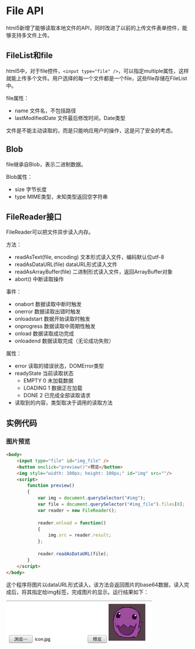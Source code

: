 # File API

html5新增了能够读取本地文件的API，同时改进了以前的上传文件表单控件，能够支持多文件上传。

## FileList和file

html5中，对于file控件，`<input type="file" />`，可以指定multiple属性，这样就能上传多个文件。用户选择的每一个文件都是一个file，这些file存储在FileList中。

file属性：

* name 文件名，不包括路径
* lastModifiedDate 文件最后修改时间，Date类型

文件是不能主动读取的，而是只能响应用户的操作，这是问了安全的考虑。

## Blob

file继承自Blob，表示二进制数据。

Blob属性：

* size 字节长度
* type MIME类型，未知类型返回空字符串

## FileReader接口

FileReader可以把文件异步读入内存。

方法：

* readAsText(file, encoding) 文本形式读入文件，编码默认位utf-8
* readAsDataURL(file) dataURL形式读入文件
* readAsArrayBuffer(file) 二进制形式读入文件，返回ArrayBuffer对象
* abort() 中断读取操作

事件：

* onabort 数据读取中断时触发
* onerror 数据读取出错时触发
* onloadstart 数据开始读取时触发
* onprogress 数据读取中周期性触发
* onload 数据读取成功完成
* onloadend 数据读取完成（无论成功失败）

属性：

* error 读取的错误状态，DOMError类型
* readyState 当前读取状态
  * EMPTY 0 未加载数据
  * LOADING 1 数据正在加载
  * DONE 2 已完成全部读取请求
* 读取到的内容，类型取决于调用的读取方法

## 实例代码

### 图片预览
```html
<body>
	<input type="file" id="img_file" />
	<button onclick="preview()">预览</button>
	<img style="width: 100px; height: 100px;" id="img" src=""/>
	<script>
		function preview()
		{
			var img = document.querySelector("#img");
			var file = document.querySelector("#img_file").files[0];
			var reader = new FileReader();

			reader.onload = function()
			{
				img.src = reader.result;
			};

			reader.readAsDataURL(file);
		}
	</script>
</body>
```

这个程序将图片以dataURL形式读入，该方法会返回图片的base64数据，读入完成后，将其指定给img标签，完成图片的显示。运行结果如下：

![](res/1.png)
